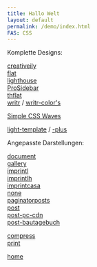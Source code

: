 ```yaml
---
title: Hallo Welt
layout: default
permalink: /demo/index.html
FAS: CSS
---
```

Komplette Designs:  
  
<a href="creativeily.html">creativeily</a>  
<a href="flat.html">flat</a>  
<a href="lighthouse.html">lighthouse</a>   
<a href="ProSidebar.html">ProSidebar</a>  
<a href="thflat.html">thflat</a>  
<a href="writr.html">writr</a> / <a href="./writr-color/index.html">writr-color's</a>   

<a href="SimpleCSSWaves.html">Simple CSS Waves</a> 


<!-- 
<a href="5up-astral.html">5up-astral</a>  
<a href="5up-hyperspace.html">5up-hyperspace</a>  
<a href="5up-read-only.html">5up-read-only</a>  
-
-->
<a href="light-template.html">light-template</a> / <a href="light-template-plus.html"> -plus</a>  
        
  
Angepasste Darstellungen:   
  
<a href="document.html">document</a>  
<a href="gallery.html">gallery</a>  
<a href="imprint.html">imprintl</a>  
<a href="imprintlh.html">imprintlh</a>  
<a href="imprintcasa.html">imprintcasa</a>  
<a href="none.html">none</a>  
<a href="paginatorposts.html">paginatorposts</a>  
<a href="post.html">post</a>  
<a href="post-pc-cdn.html">post-pc-cdn</a>  
<a href="post-bautagebuch.html">post-bautagebuch</a>  
  
<a href="compress.html">compress</a>  
<a href="print.html">print</a>  
  
<a href="home.html">home</a>  
